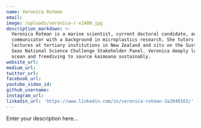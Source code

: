 ```yaml
---
name: Veronica Rotman
email:
image: /uploads/veronica-r-x2400.jpg
description_markdown: >-
  Veronica Rotman is a marine scientist, current doctoral candidate, and science
  communicator with a background in microplastics research. She tutors and
  lectures at tertiary institutions in New Zealand and sits on the Sustainable
  Seas National Science Challenge Stakeholder Panel. Veronica deeply loves the
  ocean and freediving to source kaimoana sustainably.
website_url:
medium_url:
twitter_url:
facebook_url:
youtube_video_id:
github_username:
instagram_url:
linkedin_url: 'https://www.linkedin.com/in/veronica-rotman-3a2040165/'
---
```

Enter your description here...
